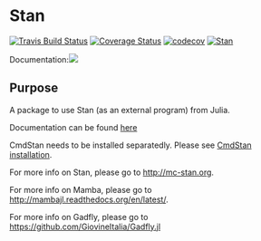# Stan

[![Travis Build Status](https://travis-ci.org/goedman/Stan.jl.svg?branch=master)](https://travis-ci.org/goedman/Stan.jl)
[![Coverage Status](https://coveralls.io/repos/goedman/Stan.jl/badge.svg?branch=master&service=github)](https://coveralls.io/github/goedman/Stan.jl?branch=master)
[![codecov](https://codecov.io/gh/goedman/Stan.jl/branch/master/graph/badge.svg)](https://codecov.io/gh/goedman/Stan.jl?branch=master)
[![Stan](http://pkg.julialang.org/badges/Stan_0.6.svg)](http://pkg.julialang.org/?pkg=Stan&ver=0.6)

Documentation:[![](https://img.shields.io/badge/docs-latest-blue.svg)](https://goedman.github.io/Stan.jl/latest)

## Purpose

A package to use Stan (as an external program) from Julia. 

Documentation can be found [here](http://goedman.github.io/Stan.jl/latest/INTRO.html)

CmdStan needs to be installed separatedly. Please see [CmdStan installation](http://goedman.github.io/Stan.jl/latest/INSTALLATION.html). 

For more info on Stan, please go to <http://mc-stan.org>.

For more info on Mamba, please go to <http://mambajl.readthedocs.org/en/latest/>.

For more info on Gadfly, please go to <https://github.com/GiovineItalia/Gadfly.jl>

